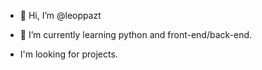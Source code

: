 - 👋 Hi, I’m @leoppazt

- 🌱 I’m currently learning python and front-end/back-end.
- I'm looking for projects.


<!---
leoppazt/leoppazt is a ✨ special ✨ repository because its `README.md` (this file) appears on your GitHub profile.
You can click the Preview link to take a look at your changes.
--->
